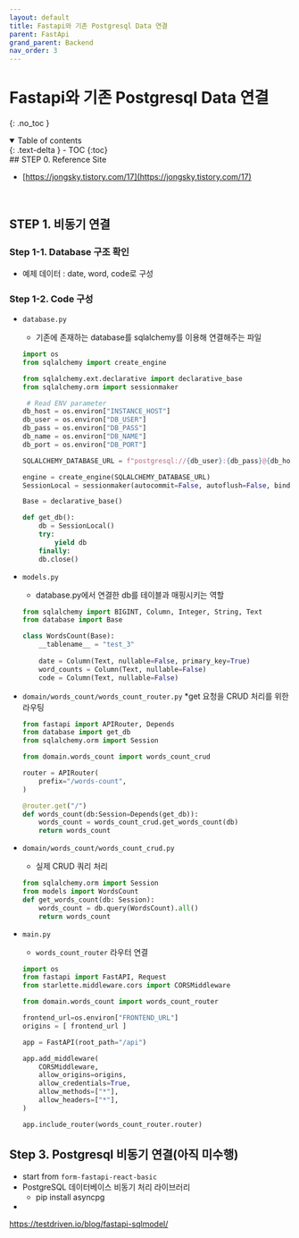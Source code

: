 ```yaml
---
layout: default
title: Fastapi와 기존 Postgresql Data 연결
parent: FastApi
grand_parent: Backend
nav_order: 3
---
```


# Fastapi와 기존 Postgresql Data 연결
{: .no_toc }

<details open markdown="block">
  <summary>
    Table of contents
  </summary>
  {: .text-delta }
- TOC
{:toc}
</details>
<!------------------------------------ STEP ------------------------------------>
## STEP 0. Reference Site

* [https://jongsky.tistory.com/17](https://jongsky.tistory.com/17)

<br>

## STEP 1. 비동기 연결

### Step 1-1. Database 구조 확인

* 예제 데이터 : date, word, code로 구성

### Step 1-2. Code 구성

* `database.py`
	* 기존에 존재하는 database를 sqlalchemy를 이용해 연결해주는 파일
	```python
	import os
	from sqlalchemy import create_engine
	
	from sqlalchemy.ext.declarative import declarative_base
	from sqlalchemy.orm import sessionmaker
	
	 # Read ENV parameter
	db_host = os.environ["INSTANCE_HOST"] 
	db_user = os.environ["DB_USER"]
	db_pass = os.environ["DB_PASS"]
	db_name = os.environ["DB_NAME"]
	db_port = os.environ["DB_PORT"]

	SQLALCHEMY_DATABASE_URL = f"postgresql://{db_user}:{db_pass}@{db_host}:{db_port}/{db_name}"

	engine = create_engine(SQLALCHEMY_DATABASE_URL)
	SessionLocal = sessionmaker(autocommit=False, autoflush=False, bind=engine)
	
	Base = declarative_base()
	
	def get_db():
		db = SessionLocal()
		try:
			yield db
		finally:
		db.close()
	```

* `models.py` 
	* database.py에서 연결한 db를 테이블과 매핑시키는 역할
	```python
	from sqlalchemy import BIGINT, Column, Integer, String, Text
	from database import Base

	class WordsCount(Base):
		__tablename__ = "test_3"
		
		date = Column(Text, nullable=False, primary_key=True)
		word_counts = Column(Text, nullable=False)
		code = Column(Text, nullable=False)
	```

* `domain/words_count/words_count_router.py`
	*get 요청을 CRUD 처리를 위한 라우팅
	```python
	from fastapi import APIRouter, Depends
	from database import get_db
	from sqlalchemy.orm import Session
	
	from domain.words_count import words_count_crud

	router = APIRouter(
	    prefix="/words-count",
	)

	@router.get("/")
	def words_count(db:Session=Depends(get_db)):
		words_count = words_count_crud.get_words_count(db)
	    return words_count
	```

* `domain/words_count/words_count_crud.py`
	* 실제 CRUD 쿼리 처리
	```python	
	from sqlalchemy.orm import Session
	from models import WordsCount
	def get_words_count(db: Session):
		words_count = db.query(WordsCount).all()
	    return words_count
	```

* `main.py`
	* `words_count_router` 라우터 연결
	```python
	import os
	from fastapi import FastAPI, Request
	from starlette.middleware.cors import CORSMiddleware
	
	from domain.words_count import words_count_router
	
	frontend_url=os.environ["FRONTEND_URL"]
	origins = [ frontend_url ]
	
	app = FastAPI(root_path="/api")

	app.add_middleware(
	    CORSMiddleware,
	    allow_origins=origins,
	    allow_credentials=True,
	    allow_methods=["*"],
	    allow_headers=["*"],
	)
	
	app.include_router(words_count_router.router)
	```


## Step 3. Postgresql 비동기 연결(아직 미수행)

* start from `form-fastapi-react-basic`
* PostgreSQL 데이터베이스 비동기 처리 라이브러리
	* pip install asyncpg
*  
https://testdriven.io/blog/fastapi-sqlmodel/


